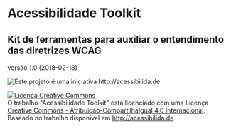 # Acessibilidade Toolkit
## Kit de ferramentas para auxiliar o entendimento das diretrizes WCAG

versão 1.0 (2018-02-18)

<img alt="Este projeto é uma iniciativa http://acessibilida.de" style="border-width:0" src="http://acessibilida.de/img/logo-acessibilidade-iniciativa.png" />

<a rel="license" href="http://creativecommons.org/licenses/by-sa/4.0/"><img alt="Licença Creative Commons" style="border-width:0" src="https://i.creativecommons.org/l/by-sa/4.0/88x31.png" /></a><br />O trabalho <span xmlns:dct="http://purl.org/dc/terms/" property="dct:title">"Acessibilidade Toolkit"</span> está licenciado com uma Licença <a rel="license" href="https://creativecommons.org/licenses/by-sa/4.0/deed.pt_BR">Creative Commons - Atribuição-CompartilhaIgual 4.0 Internacional</a>.<br />Baseado no trabalho disponível em <a xmlns:dct="http://purl.org/dc/terms/" href="http://acessibilida.de" rel="dct:source">http://acessibilida.de</a>.
